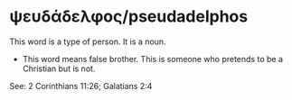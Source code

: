 # ψευδάδελφος/pseudadelphos
This word is a type of person. It is a noun.

* This word means false brother. This is someone who pretends to be a Christian but is not.

See: 2 Corinthians 11:26; Galatians 2:4
